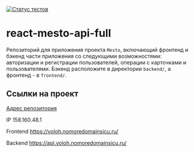 [![Статус тестов](../../actions/workflows/tests.yml/badge.svg)](../../actions/workflows/tests.yml)

# react-mesto-api-full
Репозиторий для приложения проекта `Mesto`, включающий фронтенд и бэкенд части приложения со следующими возможностями: авторизации и регистрации пользователей, операции с карточками и пользователями. Бэкенд расположите в директории `backend/`, а фронтенд - в `frontend/`. 



## Ссылки на проект

[Адрес репозитория](https://github.com/finlandka/react-mesto-api-full-gha)

IP 158.160.48.1

Frontend https://voloh.nomoredomainsicu.ru/

Backend https://api.voloh.nomoredomainsicu.ru/

